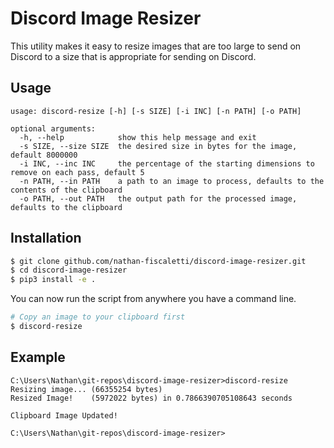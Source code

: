 # Discord Image Resizer

This utility makes it easy to resize images that are too large to send on Discord to a size that is appropriate for sending on Discord.

## Usage

```
usage: discord-resize [-h] [-s SIZE] [-i INC] [-n PATH] [-o PATH]

optional arguments:
  -h, --help            show this help message and exit
  -s SIZE, --size SIZE  the desired size in bytes for the image, default 8000000
  -i INC, --inc INC     the percentage of the starting dimensions to remove on each pass, default 5
  -n PATH, --in PATH    a path to an image to process, defaults to the contents of the clipboard
  -o PATH, --out PATH   the output path for the processed image, defaults to the clipboard
```

## Installation

```sh
$ git clone github.com/nathan-fiscaletti/discord-image-resizer.git
$ cd discord-image-resizer
$ pip3 install -e .
```

You can now run the script from anywhere you have a command line.

```sh
# Copy an image to your clipboard first
$ discord-resize
```

## Example

```
C:\Users\Nathan\git-repos\discord-image-resizer>discord-resize
Resizing image... (66355254 bytes)
Resized Image!    (5972022 bytes) in 0.7866390705108643 seconds

Clipboard Image Updated!

C:\Users\Nathan\git-repos\discord-image-resizer>
```
